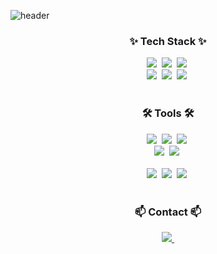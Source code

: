 <!--타이틀 부분-->

![header](https://capsule-render.vercel.app/api?type=transparent&color=1a1b27&height=300&section=header&text=%20shim's&fontSize=150&fontColor=f5f5f5)

<!--내용 부분-->
<h3 align="center">✨ Tech Stack ✨</h3>
<div align="center">
  <img src="https://img.shields.io/badge/python-20232a.svg?style=for-the-badge&logo=PYTHON&logoColor=61DAFB" />&nbsp
  <img src="https://img.shields.io/badge/mysql-F7DF1E.svg?style=for-the-badge&logo=postgresql&logoColor=20232a" />&nbsp
  <img src="https://img.shields.io/badge/postgresql-E34F26.svg?style=for-the-badge&logo=mysql&logoColor=white" />&nbsp
</div>

<div align="center">
  <img src="https://img.shields.io/badge/tableau-DB7093?style=for-the-badge&logo=tableau&logoColor=ffd35b" />&nbsp
  <img src="https://img.shields.io/badge/powerbi-1daabb.svg?style=for-the-badge&logo=powerbi&logoColor=white" />&nbsp
  <img src="https://img.shields.io/badge/looker-1572B6.svg?style=for-the-badge&logo=looker&logoColor=white" />&nbsp
</div>

<br>

<h3 align="center">🛠 Tools 🛠</h3>
<div align="center">
  <img src="https://img.shields.io/badge/git-F05033.svg?style=for-the-badge&logo=git&logoColor=white" />&nbsp
  <img src="https://img.shields.io/badge/github-181717.svg?style=for-the-badge&logo=github&logoColor=white" />&nbsp
  <img src="https://img.shields.io/badge/Notion-F3F3F3.svg?style=for-the-badge&logo=notion&logoColor=black" />&nbsp
</div>

<div align="center">
  <img src="https://img.shields.io/badge/bigquery-08253c.svg?style=for-the-badge&logo=googlebigquery&logoColor=37abff" />&nbsp
  <img src="https://img.shields.io/badge/airflow-F24E1E.svg?style=for-the-badge&logo=apacheairflow&logoColor=white" />&nbsp
</div>

<br>

<div align="center">
  <img src="https://img.shields.io/badge/VSCode-2C2C32.svg?style=for-the-badge&logo=visual-studio-code&logoColor=22ABF3" />&nbsp
  <img src="https://img.shields.io/badge/jupyter-2C2C32.svg?style=for-the-badge&logo=jupyter&logoColor=F37726" />&nbsp
  <img src="https://img.shields.io/badge/colab-2C2C32.svg?style=for-the-badge&logo=googlecolab&logoColor=F37726" />&nbsp

</div>

<br>

<h3 align="center">📫 Contact 📫</h3>
<div align="center">
  <a href="mailto:shim0908@gmail.com">
    <img
      src="https://img.shields.io/badge/shim0908@gmail.com-D14836?style=for-the-badge&logo=gmail&logoColor=white"/>&nbsp
  </a>
</div>




<!--
**shim0908/shim0908** is a ✨ _special_ ✨ repository because its `README.md` (this file) appears on your GitHub profile.

Here are some ideas to get you started:

- 🔭 I’m currently working on ...
- 🌱 I’m currently learning ...
- 👯 I’m looking to collaborate on ...
- 🤔 I’m looking for help with ...
- 💬 Ask me about ...
- 📫 How to reach me: ...
- 😄 Pronouns: ...
- ⚡ Fun fact: ...
-->

